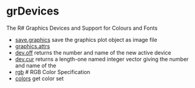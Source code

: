 # grDevices

The R# Graphics Devices and Support for Colours and Fonts

+ [save.graphics](grDevices/save.graphics.1) save the graphics plot object as image file
+ [graphics.attrs](grDevices/graphics.attrs.1) 
+ [dev.off](grDevices/dev.off.1) returns the number and name of the new active device 
+ [dev.cur](grDevices/dev.cur.1) returns a length-one named integer vector giving the number and name of the 
+ [rgb](grDevices/rgb.1) # RGB Color Specification
+ [colors](grDevices/colors.1) get color set
